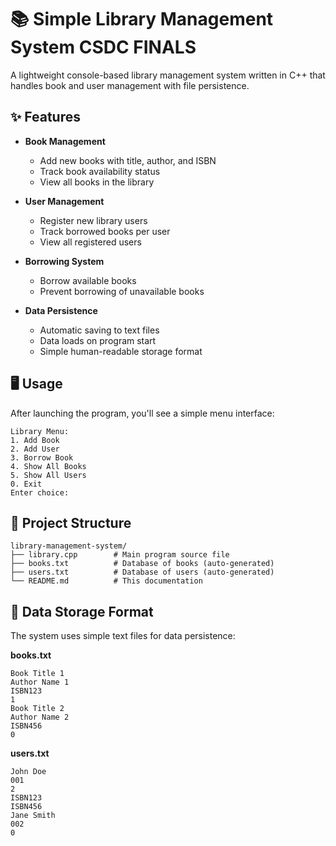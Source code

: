 
# 📚 Simple Library Management System CSDC FINALS

A lightweight console-based library management system written in C++ that handles book and user management with file persistence.

## ✨ Features

- **Book Management**
  - Add new books with title, author, and ISBN
  - Track book availability status
  - View all books in the library

- **User Management**
  - Register new library users
  - Track borrowed books per user
  - View all registered users

- **Borrowing System**
  - Borrow available books
  - Prevent borrowing of unavailable books

- **Data Persistence**
  - Automatic saving to text files
  - Data loads on program start
  - Simple human-readable storage format

## 🖥️ Usage

After launching the program, you'll see a simple menu interface:

```
Library Menu:
1. Add Book
2. Add User
3. Borrow Book
4. Show All Books
5. Show All Users
0. Exit
Enter choice: 
```

## 📂 Project Structure

```
library-management-system/
├── library.cpp        # Main program source file
├── books.txt          # Database of books (auto-generated)
├── users.txt          # Database of users (auto-generated)
└── README.md          # This documentation
```

## 📝 Data Storage Format

The system uses simple text files for data persistence:

**books.txt**
```
Book Title 1
Author Name 1
ISBN123
1
Book Title 2
Author Name 2
ISBN456
0
```

**users.txt**
```
John Doe
001
2
ISBN123
ISBN456
Jane Smith
002
0
```


